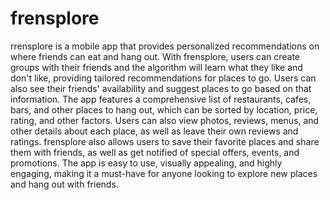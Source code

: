 # frensplore
rrensplore is a mobile app that provides personalized recommendations on where friends can eat and hang out. With frensplore, users can create groups with their friends and the algorithm will learn what they like and don't like, providing tailored recommendations for places to go. Users can also see their friends' availability and suggest places to go based on that information. The app features a comprehensive list of restaurants, cafes, bars, and other places to hang out, which can be sorted by location, price, rating, and other factors. Users can also view photos, reviews, menus, and other details about each place, as well as leave their own reviews and ratings. frensplore also allows users to save their favorite places and share them with friends, as well as get notified of special offers, events, and promotions. The app is easy to use, visually appealing, and highly engaging, making it a must-have for anyone looking to explore new places and hang out with friends.
